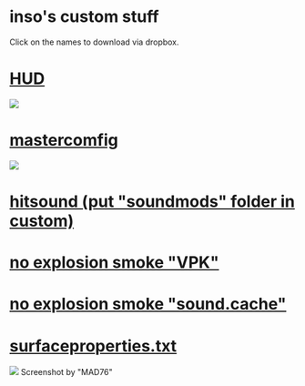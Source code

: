 # inso's custom stuff

Click on the names to download via dropbox.

# [HUD](https://www.dropbox.com/sh/32esg9z8kvna59p/AAAyH7CfvNhfvfGr9SskSuUza?dl=0)
![](https://imgur.com/39WjfSC.jpg)

# [mastercomfig](https://www.dropbox.com/sh/bfd84iwt7p4p5sj/AADWbMrYn0uaDDk1OLkb10nqa?dl=0)
![](https://imgur.com/Vj6UaTj.png)

# [hitsound (put "soundmods" folder in custom)](https://www.dropbox.com/sh/m4aqm2y82sh4cjr/AABQm2_PR9CNpDzOW4VVjBBPa?dl=0)

# [no explosion smoke "VPK"](https://www.dropbox.com/s/tsizw0ffwqh7onc/smoke.vpk?dl=0)
# [no explosion smoke "sound.cache"](https://www.dropbox.com/s/zjfp5e41m58hee7/smoke.vpk.sound.cache?dl=0)
# [surfaceproperties.txt](https://www.dropbox.com/s/o8fhghbpoltvyuf/surfaceproperties.txt?dl=0)
![](http://i.imgur.com/b9GkEYe.jpg)
Screenshot by "MAD76"
